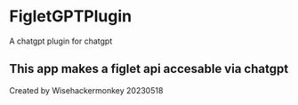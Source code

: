 # FigletGPTPlugin
 A chatgpt plugin for chatgpt

## This app makes a figlet api accesable via chatgpt

Created by Wisehackermonkey
20230518